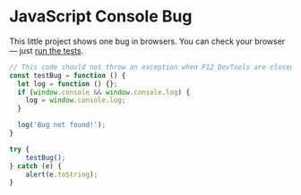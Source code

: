 # JavaScript Console Bug

This little project shows one bug in browsers. You can check your browser — just [run the tests](https://bekobou.github.io/JSConsoleBug/).

```js
// This code should not throw an exception when F12 DevTools are closed
const testBug = function () {
  let log = function () {};
  if (window.console && window.console.log) {
    log = window.console.log;
  }

  log('Bug not found!');
}

try {
    testBug();
} catch (e) {
    alert(e.toString);
}
```
